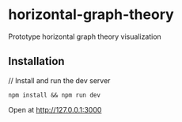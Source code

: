 # horizontal-graph-theory
Prototype horizontal graph theory visualization

## Installation

// Install and run the dev server 

```
npm install && npm run dev
```

Open at http://127.0.0.1:3000


